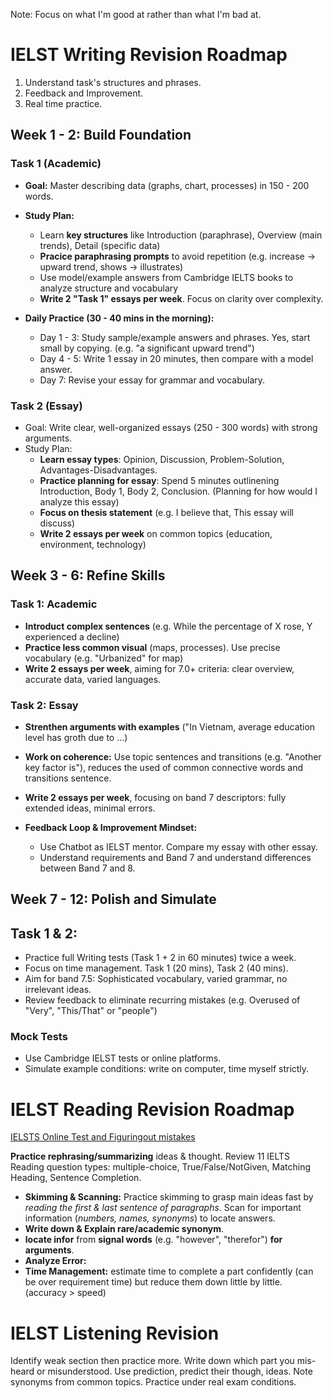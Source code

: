 Note: Focus on what I'm good at rather than what I'm bad at. 
# IELST Writing Revision Roadmap
1) Understand task's structures and phrases. 
2) Feedback and Improvement. 
3) Real time practice.
## Week 1 - 2: Build Foundation
### Task 1 (Academic)
+ **Goal:** Master describing data (graphs, chart, processes) in 150 - 200 words. 
+ **Study Plan:**
	+ Learn **key structures** like Introduction (paraphrase), Overview (main trends), Detail (specific data)
	+ **Pracice paraphrasing prompts** to avoid repetition (e.g. increase -> upward trend, shows -> illustrates)
	+ Use model/example answers from Cambridge IELTS books to analyze structure and vocabulary
	+ **Write 2 "Task 1"  essays per week**. Focus on clarity over complexity.
	
+ **Daily Practice (30 - 40 mins in the morning):**
	+ Day 1 - 3: Study sample/example answers and phrases. Yes, start small by copying. (e.g. "a significant upward trend")
	+ Day 4 - 5: Write 1 essay in 20 minutes, then compare with a model answer. 
	+ Day 7: Revise your essay for grammar and vocabulary.
### Task 2 (Essay)
+ Goal: Write clear, well-organized essays (250 - 300 words) with strong arguments. 
+ Study Plan:
	+ **Learn essay types**: Opinion, Discussion, Problem-Solution, Advantages-Disadvantages. 
	+ **Practice planning for essay**: Spend 5 minutes outlinening Introduction, Body 1, Body 2, Conclusion. (Planning for how would I analyze this essay)
	+ **Focus on thesis statement** (e.g. I believe that, This essay will discuss)
	+ **Write 2 essays per week** on common topics (education, environment, technology)

## Week 3 - 6: Refine Skills
### Task 1: Academic 
+ **Introduct complex sentences** (e.g. While the percentage of X rose, Y experienced a decline)
+ **Practice less common visual** (maps, processes). Use precise vocabulary (e.g. "Urbanized" for map)
+ **Write 2 essays per week**, aiming for 7.0+ criteria: clear overview, accurate data, varied languages. 
### Task 2: Essay
+ **Strenthen arguments with examples** ("In Vietnam, average education level has groth due to ...)
+ **Work on coherence:** Use topic sentences and transitions (e.g. "Another key factor is"), reduces the used of common connective words and transitions sentence. 
+ **Write 2 essays per week**, focusing on band 7 descriptors: fully extended ideas, minimal errors.

+ **Feedback Loop & Improvement Mindset:** 
	+ Use Chatbot as IELST mentor. Compare my essay with other essay.  
	+ Understand requirements and Band 7 and understand differences between Band 7 and 8. 

## Week 7 - 12: Polish and Simulate
## Task 1 & 2: 
+ Practice full Writing tests (Task 1 + 2 in 60 minutes) twice a week.
+ Focus on time management. Task 1 (20 mins), Task 2 (40 mins).
+ Aim for band 7.5: Sophisticated vocabulary, varied grammar, no irrelevant ideas. 
+ Review feedback to eliminate recurring mistakes (e.g. Overused of "Very", "This/That" or "people")
### Mock Tests 
+ Use Cambridge IELST tests or online platforms. 
+ Simulate example conditions: write on computer, time myself strictly.

# IELST Reading Revision Roadmap
[IELSTS Online Test and Figuringout mistakes](https://ieltsonlinetests.com/)

**Practice rephrasing/summarizing** ideas & thought.
Review 11 IELTS Reading question types: multiple-choice, True/False/NotGiven, Matching Heading, Sentence Completion. 

+ **Skimming & Scanning:** Practice skimming to grasp main ideas fast by *reading the first & last sentence of paragraphs*. Scan for important information (*numbers, names, synonyms*) to locate answers. 
+ **Write down & Explain rare/academic synonym**.
+ **locate infor** from **signal words** (e.g. "however", "therefor") **for arguments**. 
+ **Analyze Error:**
+ **Time Management:** estimate time to complete a part confidently (can be over requirement time) but reduce them down little by little. (accuracy > speed)  


# IELST Listening Revision
Identify weak section then practice more. Write down which part you mis-heard or misunderstood. 
Use prediction, predict their though, ideas. 
Note synonyms from common topics. 
Practice under real exam conditions. 


